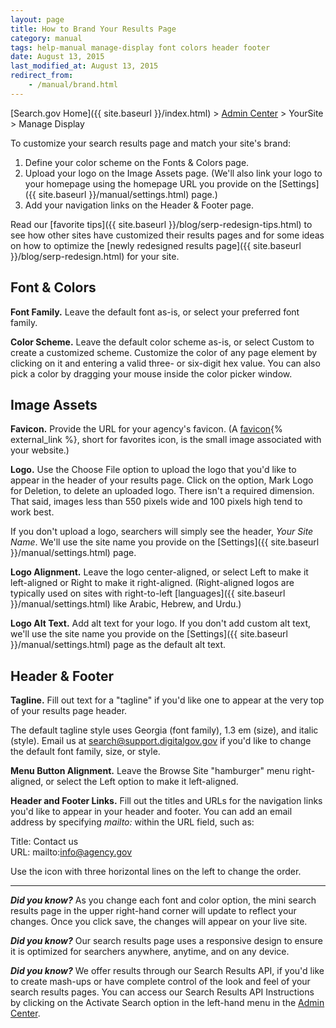 ```yaml
---
layout: page
title: How to Brand Your Results Page
category: manual
tags: help-manual manage-display font colors header footer
date: August 13, 2015
last_modified_at: August 13, 2015
redirect_from:
    - /manual/brand.html
---
```


[Search.gov Home]({{ site.baseurl }}/index.html) > [Admin Center](https://search.usa.gov/sites/) > YourSite > Manage Display

To customize your search results page and match your site's brand:

1. Define your color scheme on the Fonts & Colors page.
1. Upload your logo on the Image Assets page. (We'll also link your logo to your homepage using the homepage URL you provide on the [Settings]({{ site.baseurl }}/manual/settings.html) page.)
1. Add your navigation links on the Header & Footer page.

Read our [favorite tips]({{ site.baseurl }}/blog/serp-redesign-tips.html) to see how other sites have customized their results pages and for some ideas on how to optimize the [newly redesigned results page]({{ site.baseurl }}/blog/serp-redesign.html) for your site.

## Font & Colors

**Font Family.** Leave the default font as-is, or select your preferred font family.

**Color Scheme.** Leave the default color scheme as-is, or select Custom to create a customized scheme. Customize the color of any page element by clicking on it and entering a valid three- or six-digit hex value. You can also pick a color by dragging your mouse inside the color picker window.

## Image Assets

**Favicon.** Provide the URL for your agency's favicon. (A [favicon](http://webdesign.about.com/od/favicon/f/blfaqfavicon1.htm){% external_link %}, short for favorites icon, is the small image associated with your website.)

**Logo.** Use the Choose File option to upload the logo that you'd like to appear in the header of your results page. Click on the option, Mark Logo for Deletion, to delete an uploaded logo. There isn't a required dimension. That said, images less than 550 pixels wide and 100 pixels high tend to work best.

If you don't upload a logo, searchers will simply see the header, *Your Site Name*. We'll use the site name you provide on the [Settings]({{ site.baseurl }}/manual/settings.html) page.

**Logo Alignment.** Leave the logo center-aligned, or select Left to make it left-aligned or Right to make it right-aligned. (Right-aligned logos are typically used on sites with right-to-left [languages]({{ site.baseurl }}/manual/settings.html) like Arabic, Hebrew, and Urdu.)

**Logo Alt Text.** Add alt text for your logo. If you don't add custom alt text, we'll use the site name you provide on the [Settings]({{ site.baseurl }}/manual/settings.html) page as the default alt text.

## Header & Footer

**Tagline.** Fill out text for a "tagline" if you'd like one to appear at the very top of your results page header.

The default tagline style uses Georgia (font family), 1.3 em (size), and italic (style). Email us at <search@support.digitalgov.gov> if you'd like to change the default font family, size, or style.

**Menu Button Alignment.** Leave the Browse Site "hamburger" menu right-aligned, or select the Left option to make it left-aligned.

**Header and Footer Links.** Fill out the titles and URLs for the navigation links you'd like to appear in your header and footer. You can add an email address by specifying *mailto:* within the URL field, such as:

Title: Contact us  
URL: mailto:info@agency.gov

Use the icon with three horizontal lines on the left to change the order.

---

***Did you know?*** As you change each font and color option, the mini search results page in the upper right-hand corner will update to reflect your changes. Once you click save, the changes will appear on your live site.

***Did you know?*** Our search results page uses a responsive design to ensure it is optimized for searchers anywhere, anytime, and on any device. 

***Did you know?*** We offer results through our Search Results API, if you'd like to create mash-ups or have complete control of the look and feel of your search results pages. You can access our Search Results API Instructions by clicking on the Activate Search option in the left-hand menu in the [Admin Center](https://search.usa.gov/sites/).